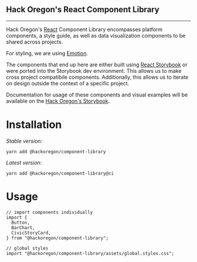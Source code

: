 ## Hack Oregon's React Component Library

---

Hack Oregon's [React](http://facebook.github.io/react/) Component Library encompasses platform components, a style guide, as well as data visualization components to be shared across projects.

For styling, we are using [Emotion](https://emotion.sh/).

The components that end up here are either built using [React Storybook](https://getstorybook.io) or were ported into the Storybook dev environment. This allows us to make cross project compatibile components. Additionally, this allows us to iterate on design outside the context of a specific project.

Documentation for usage of these components and visual examples will be available on the [Hack Oregon's Storybook](https://hackoregon.github.io/civic/).

# Installation

*Stable version:*
```
yarn add @hackoregon/component-library
```

*Latest version:*
```
yarn add @hackoregon/component-library@ci
```

# Usage

```
// import components individually
import {
  Button,
  BarChart,
  CivicStoryCard,
} from "@hackoregon/component-library";

// global styles
import "@hackoregon/component-library/assets/global.styles.css";
```

